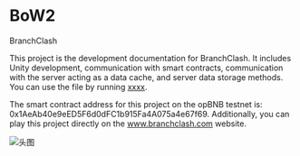 # BoW2
BranchClash

This project is the development documentation for BranchClash. 
It includes Unity development, communication with smart contracts, communication with the server acting as a data cache, and server data storage methods. 
You can use the file by running [xxxx](http://www.branchclash.com). 


The smart contract address for this project on the opBNB testnet is: 0x1AeAb40e9eED5F6d0dFC1b915Fa4A075a4e67f69. 
Additionally, you can play this project directly on the www.branchclash.com website.

![头图](https://github.com/Lylilaaaa/BoW2/assets/93197170/9266e196-aa5c-4a66-9b4f-656f9cfd8a13)

